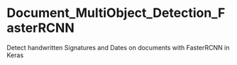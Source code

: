 # Document_MultiObject_Detection_FasterRCNN
Detect handwritten Signatures and Dates on documents with FasterRCNN in Keras
